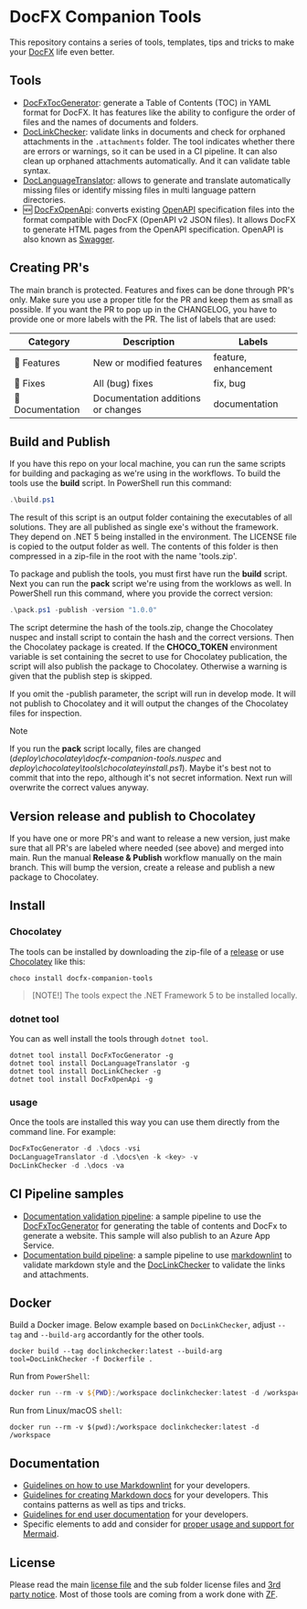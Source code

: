 # DocFX Companion Tools

This repository contains a series of tools, templates, tips and tricks to make your [DocFX](https://dotnet.github.io/docfx/) life even better.

## Tools

* [DocFxTocGenerator](./src/DocFxTocGenerator): generate a Table of Contents (TOC) in YAML format for DocFX. It has features like the ability to configure the order of files and the names of documents and folders.
* [DocLinkChecker](./src/DocLinkChecker): validate links in documents and check for orphaned attachments in the `.attachments` folder. The tool indicates whether there are errors or warnings, so it can be used in a CI pipeline. It can also clean up orphaned attachments automatically. And it can validate table syntax.
* [DocLanguageTranslator](./src/DocLanguageTranslator): allows to generate and translate automatically missing files or identify missing files in multi language pattern directories.
* 🆕 [DocFxOpenApi](./src/DocFxOpenApi): converts existing [OpenAPI](https://www.openapis.org/) specification files into the format compatible with DocFX (OpenAPI v2 JSON files). It allows DocFX to generate HTML pages from the OpenAPI specification. OpenAPI is also known as [Swagger](https://swagger.io/).

## Creating PR's

The main branch is protected. Features and fixes can be done through PR's only. Make sure you use a proper title for the PR and keep them as small as possible. If you want the PR to pop up in the CHANGELOG, you have to provide one or more labels with the PR. The list of labels that are used:

| Category | Description | Labels |
| --- | --- | --- |
| 🚀 Features | New or modified features | feature, enhancement |
| 🐛 Fixes | All (bug) fixes | fix, bug |
| 📄 Documentation | Documentation additions or changes | documentation |

## Build and Publish

If you have this repo on your local machine, you can run the same scripts for building and packaging as we're using in the workflows. To build the tools use the **build** script. In PowerShell run this command:

```PowerShell
.\build.ps1
```

The result of this script is an output folder containing the executables of all solutions. They are all published as single exe's without the framework. They depend on .NET 5 being installed in the environment. The LICENSE file is copied to the output folder as well. The contents of this folder is then compressed in a zip-file in the root with the name 'tools.zip'.

To package and publish the tools, you must first have run the **build** script. Next you can run the **pack** script we're using from the worklows as well. In PowerShell run this command, where you provide the correct version:

```PowerShell
.\pack.ps1 -publish -version "1.0.0"
```

The script determine the hash of the tools.zip, change the Chocolatey nuspec and install script to contain the hash and the correct versions. Then the Chocolatey package is created. If the **CHOCO_TOKEN** environment variable is set containing the secret to use for Chocolatey publication, the script will also publish the package to Chocolatey. Otherwise a warning is given that the publish step is skipped.

If you omit the -publish parameter, the script will run in develop mode. It will not publish to Chocolatey and it will output the changes of the Chocolatey files for inspection.

> [!NOTE]
> If you run the **pack** script locally, files are changed (*deploy\chocolatey\docfx-companion-tools.nuspec* and *deploy\chocolatey\tools\chocolateyinstall.ps1*). Maybe it's best not to commit that into the repo, although it's not secret information. Next run will overwrite the correct values anyway.

## Version release and publish to Chocolatey

If you have one or more PR's and want to release a new version, just make sure that all PR's are labeled where needed (see above) and merged into main. Run the manual **Release & Publish** workflow manually on the main branch. This will bump the version, create a release and publish a new package to Chocolatey.

## Install

### Chocolatey

The tools can be installed by downloading the zip-file of a [release](https://github.com/Ellerbach/docfx-companion-tools/releases) or use [Chocolatey](https://chocolatey.org/install) like this:

```shell
choco install docfx-companion-tools
```

> [NOTE!]
> The tools expect the .NET Framework 5 to be installed locally.

### dotnet tool

You can as well install the tools through `dotnet tool`.

```shell
dotnet tool install DocFxTocGenerator -g
dotnet tool install DocLanguageTranslator -g
dotnet tool install DocLinkChecker -g
dotnet tool install DocFxOpenApi -g
```

### usage

Once the tools are installed this way you can use them directly from the command line. For example:

```PowerShell
DocFxTocGenerator -d .\docs -vsi
DocLanguageTranslator -d .\docs\en -k <key> -v
DocLinkChecker -d .\docs -va
```

## CI Pipeline samples

* [Documentation validation pipeline](./PipelineExamples/documentation-validation.yml): a sample pipeline to use the [DocFxTocGenerator](./src/DocFxTocGenerator) for generating the table of contents and DocFx to generate a website. This sample will also publish to an Azure App Service.
* [Documentation build pipeline](./PipelineExamples/documentation-build.yml): a sample pipeline to use [markdownlint](https://github.com/markdownlint/markdownlint) to validate markdown style and the [DocLinkChecker](./src/DocLinkChecker) to validate the links and attachments.

## Docker

Build a Docker image. Below example based on `DocLinkChecker`, adjust `--tag` and `--build-arg` accordantly for the other tools.

```shell
docker build --tag doclinkchecker:latest --build-arg tool=DocLinkChecker -f Dockerfile .
```

Run from `PowerShell`:

```PowerShell
docker run --rm -v ${PWD}:/workspace doclinkchecker:latest -d /workspace
```

Run from Linux/macOS `shell`:

```shell
docker run --rm -v $(pwd):/workspace doclinkchecker:latest -d /workspace
```

## Documentation

* [Guidelines on how to use Markdownlint](./DocExamples/docs/markdownlint.md) for your developers.
* [Guidelines for creating Markdown docs](./DocExamples/docs/markdown-creation.md) for your developers. This contains patterns as well as tips and tricks.
* [Guidelines for end user documentation](./DocExamples/docs/enduser-documentation.md) for your developers.
* Specific elements to add and consider for [proper usage and support for Mermaid](./DocExamples/docs/ui-specific-elements.md).

## License

Please read the main [license file](LICENSE) and the sub folder license files and [3rd party notice](THIRD-PARTY-NOTICES.TXT). Most of those tools are coming from a work done with [ZF](https://www.zf.com/).
